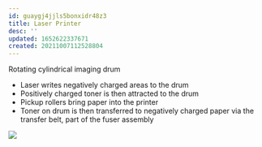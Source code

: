 ```yaml
---
id: guaygj4jjls5bonxidr48z3
title: Laser Printer
desc: ''
updated: 1652622337671
created: 20211007112528804
---
```


Rotating cylindrical imaging drum

- Laser writes negatively charged areas to the drum
- Positively charged toner is then attracted to the drum
- Pickup rollers bring paper into the printer
- Toner on drum is then transferred to negatively charged paper via the transfer belt, part of the fuser assembly

![](https://cdn.jsdelivr.net/gh/zubayrrr/twiki/bin/image.eqj55qr1flj.png)
